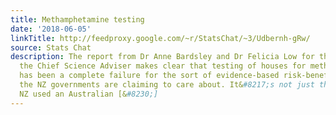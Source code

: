 ```yaml
---
title: Methamphetamine testing
date: '2018-06-05'
linkTitle: http://feedproxy.google.com/~r/StatsChat/~3/Udbernh-gRw/
source: Stats Chat
description: The report from Dr Anne Bardsley and Dr Felicia Low for the Office of
  the Chief Science Adviser makes clear that testing of houses for methamphetamine
  has been a complete failure for the sort of evidence-based risk-benefit analysis
  the NZ governments are claiming to care about. It&#8217;s not just that Housing
  NZ used an Australian [&#8230;]
---
```

